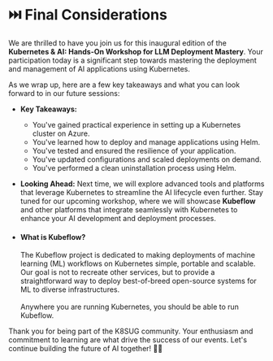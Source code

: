 # ⏭️ Final Considerations

We are thrilled to have you join us for this inaugural edition of the **Kubernetes & AI: Hands-On Workshop for LLM Deployment Mastery**. Your participation today is a significant step towards mastering the deployment and management of AI applications using Kubernetes.

As we wrap up, here are a few key takeaways and what you can look forward to in our future sessions:

* **Key Takeaways:**
  * You've gained practical experience in setting up a Kubernetes cluster on Azure.
  * You've learned how to deploy and manage applications using Helm.
  * You've tested and ensured the resilience of your application.
  * You've updated configurations and scaled deployments on demand.
  * You've performed a clean uninstallation process using Helm.
* **Looking Ahead:** Next time, we will explore advanced tools and platforms that leverage Kubernetes to streamline the AI lifecycle even further. Stay tuned for our upcoming workshop, where we will showcase **Kubeflow** and other platforms that integrate seamlessly with Kubernetes to enhance your AI development and deployment processes.
*   #### What is Kubeflow?

    The Kubeflow project is dedicated to making deployments of machine learning (ML) workflows on Kubernetes simple, portable and scalable. Our goal is not to recreate other services, but to provide a straightforward way to deploy best-of-breed open-source systems for ML to diverse infrastructures.\
    \
    Anywhere you are running Kubernetes, you should be able to run Kubeflow.

Thank you for being part of the K8SUG community. Your enthusiasm and commitment to learning are what drive the success of our events. Let's continue building the future of AI together! 🤖🤝
